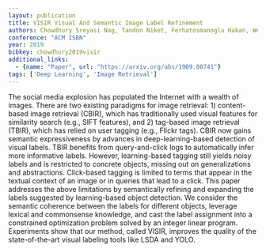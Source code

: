 ```yaml
---
layout: publication
title: VISIR Visual And Semantic Image Label Refinement
authors: Chowdhury Sreyasi Nag, Tandon Niket, Ferhatosmanoglu Hakan, Weikum Gerhard
conference: "ACM ISBN"
year: 2019
bibkey: chowdhury2019visir
additional_links:
  - {name: "Paper", url: "https://arxiv.org/abs/1909.00741"}
tags: ['Deep Learning', 'Image Retrieval']
---
```

The social media explosion has populated the Internet with a wealth of images. There are two existing paradigms for image retrieval: 1) content-based image retrieval (CBIR), which has traditionally used visual features for similarity search (e.g., SIFT features), and 2) tag-based image retrieval (TBIR), which has relied on user tagging (e.g., Flickr tags). CBIR now gains semantic expressiveness by advances in deep-learning-based detection of visual labels. TBIR benefits from query-and-click logs to automatically infer more informative labels. However, learning-based tagging still yields noisy labels and is restricted to concrete objects, missing out on generalizations and abstractions. Click-based tagging is limited to terms that appear in the textual context of an image or in queries that lead to a click. This paper addresses the above limitations by semantically refining and expanding the labels suggested by learning-based object detection. We consider the semantic coherence between the labels for different objects, leverage lexical and commonsense knowledge, and cast the label assignment into a constrained optimization problem solved by an integer linear program. Experiments show that our method, called VISIR, improves the quality of the state-of-the-art visual labeling tools like LSDA and YOLO.
